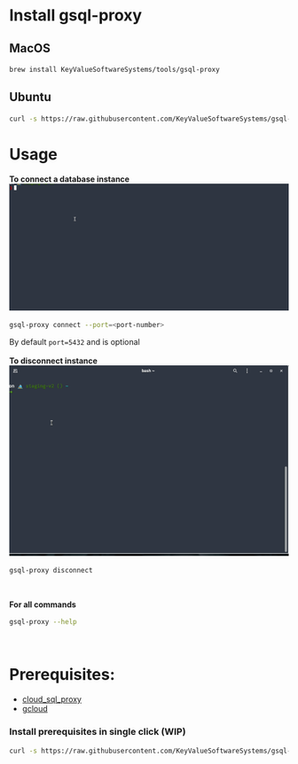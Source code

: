 # Install gsql-proxy

## MacOS

```bash
brew install KeyValueSoftwareSystems/tools/gsql-proxy
```

## Ubuntu

```bash
curl -s https://raw.githubusercontent.com/KeyValueSoftwareSystems/gsql-proxy/master/scripts/install.sh | bash
```

# Usage

**To connect a database instance** <br />
![gif directory](assets/connect.gif) <br />

```bash
gsql-proxy connect --port=<port-number>
```

By default `port=5432` and is optional <br />
<br />
**To disconnect instance** <br />
![gif directory](assets/disconnect.gif) <br />

```bash
gsql-proxy disconnect
```

<br />

**For all commands** <br />

```bash
gsql-proxy --help
```

 <br />

# Prerequisites:

- [cloud_sql_proxy](https://keyvalue.atlassian.net/wiki/spaces/TD/pages/538148955/How+to+connect+CloudSQL)
- [gcloud](https://cloud.google.com/sdk/docs/install)

### Install prerequisites in single click (WIP)

```bash
curl -s https://raw.githubusercontent.com/KeyValueSoftwareSystems/gsql-proxy/master/scripts/install_prerequisites.sh | bash
```
